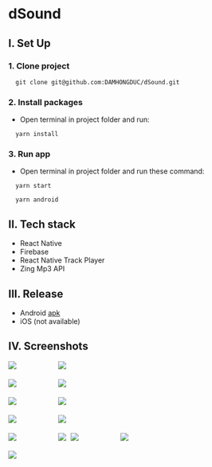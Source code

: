 # dSound

## I. Set Up
### 1. Clone project
```
  git clone git@github.com:DAMHONGDUC/dSound.git
```
### 2. Install packages
- Open terminal in project folder and run:
```
  yarn install
```

### 3. Run app
- Open terminal in project folder and run these command:
```
  yarn start
```
```
  yarn android
```

## II. Tech stack
- React Native
- Firebase
- React Native Track Player
- Zing Mp3 API

## III. Release
- Android [apk](release/dsound.apk)
- iOS (not available)

## IV. Screenshots

<kbd>
  <img src="release/Images/1.jpg">
   &nbsp;&nbsp;&nbsp;&nbsp;&nbsp;&nbsp;&nbsp;&nbsp;
  <img src="release/Images/2.jpg">
</kbd>
<br/>
<br/> 
       
<kbd>
  <img src="release/Images/3.jpg">
   &nbsp;&nbsp;&nbsp;&nbsp;&nbsp;&nbsp;&nbsp;&nbsp;
  <img src="release/Images/4.jpg">
</kbd>
<br/>
<br/> 

<kbd>
  <img src="release/Images/5.jpg">
   &nbsp;&nbsp;&nbsp;&nbsp;&nbsp;&nbsp;&nbsp;&nbsp;
  <img src="release/Images/6.jpg">
</kbd>
<br/>
<br/> 

<kbd>
  <img src="release/Images/7.jpg">
   &nbsp;&nbsp;&nbsp;&nbsp;&nbsp;&nbsp;&nbsp;&nbsp;
  <img src="release/Images/8.jpg">
</kbd>
<br/>
<br/> 


<kbd>
   <img src="release/Images/9.jpg"/>
   &nbsp;&nbsp;&nbsp;&nbsp;&nbsp;&nbsp;&nbsp;&nbsp;
   <img src="release/Images/10.jpg"/>
</kbd>

<kbd>
  <img src="release/Images/11.jpg">
   &nbsp;&nbsp;&nbsp;&nbsp;&nbsp;&nbsp;&nbsp;&nbsp;
  <img src="release/Images/12.jpg">
</kbd>
<br/>
<br/> 

<kbd>
  <img src="release/Images/13.jpg">
</kbd>
<br/>
<br/> 
